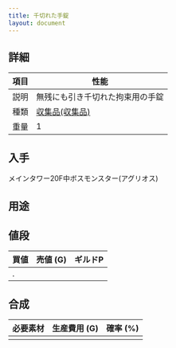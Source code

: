 ```yaml
---
title: 千切れた手錠
layout: document
---
```

## 詳細

|項目|性能|
|---|---|
|説明|無残にも引き千切れた拘束用の手錠|
|種類|[収集品(収集品)](収集品(収集品))|
|重量|1|

## 入手

メインタワー20F中ボスモンスター(アグリオス)

## 用途

## 値段

|買値|売値 (G)|ギルドP|
|---|---|---|
|.|||

## 合成

|必要素材|生産費用 (G)|確率 (%)|
|---|---|---|
||||

